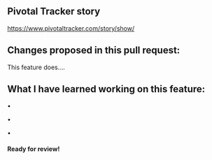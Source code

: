 ## Pivotal Tracker story 

https://www.pivotaltracker.com/story/show/

## Changes proposed in this pull request:

This feature does….

## What I have learned working on this feature:

•

•

•



#### Ready for review!
